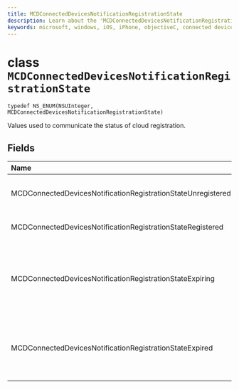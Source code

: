 ```yaml
---
title: MCDConnectedDevicesNotificationRegistrationState
description: Learn about the 'MCDConnectedDevicesNotificationRegistrationState' class. These values are used to communicate the status of cloud registration.
keywords: microsoft, windows, iOS, iPhone, objectiveC, connected devices, Project Rome
---
```


# class `MCDConnectedDevicesNotificationRegistrationState` 

```
typedef NS_ENUM(NSUInteger, MCDConnectedDevicesNotificationRegistrationState)
```  
Values used to communicate the status of cloud registration.

## Fields

| Name                              |   Value     | Description |
|:----------------------------------|:------|:-------------------------------|
| MCDConnectedDevicesNotificationRegistrationStateUnregistered | 0 | Registration has never been started.
| MCDConnectedDevicesNotificationRegistrationStateRegistered | 1 | Registration has finished. |
| MCDConnectedDevicesNotificationRegistrationStateExpiring | 2 | Registration is about to expire and so the app should perform registration again. |
| MCDConnectedDevicesNotificationRegistrationStateExpired | 3 | Registration has expired and so the app must perform registration again. |